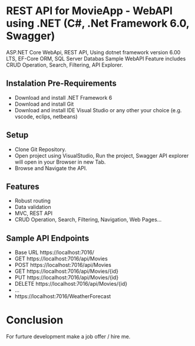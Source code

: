 # REST API for MovieApp - WebAPI using .NET (C#, .Net Framework 6.0, Swagger)


ASP.NET Core WebApi, REST API, Using dotnet framework version 6.00 LTS, EF-Core ORM, SQL Server Databas
Sample WebAPI Feature includes CRUD Operation, Search, Filtering, API Explorer.


## Instalation Pre-Requirements
- Download and install .NET Framework 6
- Download and install Git
- Download and install IDE Visual Studio or any other your choice (e.g. vscode, eclips, netbeans)


## Setup
- Clone Git Repository.
- Open project using VisualStudio, Run the project, Swagger API explorer will open in your Browser in new Tab.
- Browse and Navigate the API.


## Features
- Robust routing
- Data validation
- MVC, REST API
- CRUD Operation, Search, Filtering, Navigation, Web Pages...

## Sample API Endpoints
- Base URL https://localhost:7016/
- GET https://localhost:7016/api/Movies
- POST https://localhost:7016/api/Movies
- GET https://localhost:7016/api/Movies/{id}
- PUT https://localhost:7016/api/Movies/{id}
- DELETE https://localhost:7016/api/Movies/{id}
- ...
- https://localhost:7016/WeatherForecast


# Conclusion
For furture development make a job offer / hire me. 
